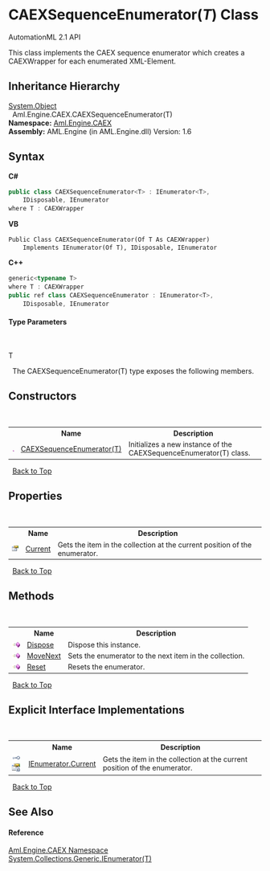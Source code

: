# CAEXSequenceEnumerator(*T*) Class
AutomationML 2.1 API 

This class implements the CAEX sequence enumerator which creates a CAEXWrapper for each enumerated XML-Element.


## Inheritance Hierarchy
<a href="https://docs.microsoft.com/dotnet/api/system.object" target="_parent" rel="noopener noreferrer">System.Object</a><br />&nbsp;&nbsp;Aml.Engine.CAEX.CAEXSequenceEnumerator(T)<br />
**Namespace:**&nbsp;<a href="N_Aml_Engine_CAEX">Aml.Engine.CAEX</a><br />**Assembly:**&nbsp;AML.Engine (in AML.Engine.dll) Version: 1.6

## Syntax

**C#**<br />
``` C#
public class CAEXSequenceEnumerator<T> : IEnumerator<T>, 
	IDisposable, IEnumerator
where T : CAEXWrapper

```

**VB**<br />
``` VB
Public Class CAEXSequenceEnumerator(Of T As CAEXWrapper)
	Implements IEnumerator(Of T), IDisposable, IEnumerator
```

**C++**<br />
``` C++
generic<typename T>
where T : CAEXWrapper
public ref class CAEXSequenceEnumerator : IEnumerator<T>, 
	IDisposable, IEnumerator
```


#### Type Parameters
&nbsp;<dl><dt>T</dt><dd /></dl>&nbsp;
The CAEXSequenceEnumerator(T) type exposes the following members.


## Constructors
&nbsp;<table><tr><th></th><th>Name</th><th>Description</th></tr><tr><td>![Public method](media/pubmethod.gif "Public method")</td><td><a href="M_Aml_Engine_CAEX_CAEXSequenceEnumerator_1__ctor">CAEXSequenceEnumerator(T)</a></td><td>
Initializes a new instance of the CAEXSequenceEnumerator(T) class.</td></tr></table>&nbsp;
<a href="#caexsequenceenumerator(*t*)-class">Back to Top</a>

## Properties
&nbsp;<table><tr><th></th><th>Name</th><th>Description</th></tr><tr><td>![Public property](media/pubproperty.gif "Public property")</td><td><a href="P_Aml_Engine_CAEX_CAEXSequenceEnumerator_1_Current">Current</a></td><td>
Gets the item in the collection at the current position of the enumerator.</td></tr></table>&nbsp;
<a href="#caexsequenceenumerator(*t*)-class">Back to Top</a>

## Methods
&nbsp;<table><tr><th></th><th>Name</th><th>Description</th></tr><tr><td>![Public method](media/pubmethod.gif "Public method")</td><td><a href="M_Aml_Engine_CAEX_CAEXSequenceEnumerator_1_Dispose">Dispose</a></td><td>
Dispose this instance.</td></tr><tr><td>![Public method](media/pubmethod.gif "Public method")</td><td><a href="M_Aml_Engine_CAEX_CAEXSequenceEnumerator_1_MoveNext">MoveNext</a></td><td>
Sets the enumerator to the next item in the collection.</td></tr><tr><td>![Public method](media/pubmethod.gif "Public method")</td><td><a href="M_Aml_Engine_CAEX_CAEXSequenceEnumerator_1_Reset">Reset</a></td><td>
Resets the enumerator.</td></tr></table>&nbsp;
<a href="#caexsequenceenumerator(*t*)-class">Back to Top</a>

## Explicit Interface Implementations
&nbsp;<table><tr><th></th><th>Name</th><th>Description</th></tr><tr><td>![Explicit interface implementation](media/pubinterface.gif "Explicit interface implementation")![Private property](media/privproperty.gif "Private property")</td><td><a href="P_Aml_Engine_CAEX_CAEXSequenceEnumerator_1_System_Collections_IEnumerator_Current">IEnumerator.Current</a></td><td>
Gets the item in the collection at the current position of the enumerator.</td></tr></table>&nbsp;
<a href="#caexsequenceenumerator(*t*)-class">Back to Top</a>

## See Also


#### Reference
<a href="N_Aml_Engine_CAEX">Aml.Engine.CAEX Namespace</a><br /><a href="https://docs.microsoft.com/dotnet/api/system.collections.generic.ienumerator-1" target="_parent" rel="noopener noreferrer">System.Collections.Generic.IEnumerator(T)</a><br />